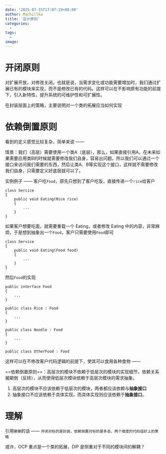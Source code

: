 ```yaml
---
date: '2025-07-15T17:07:19+08:00'
author: Machillka
title: '设计原则'
categories:
  - 
tags:
  - 
image:
---
```

# 开闭原则

对扩展开放，对修改关闭。也就是说，当需求变化或功能需要增加时，我们通过扩展已有的模块来实现，而不是修改已有的代码。这样可以在不影响原有功能的前提下，引入新特性，提升系统的可维护性和可扩展性。

在封装层面上的策略，主要说明对一个类的拓展应当如何实现
# 依赖倒置原则

看到的定义感觉比较复杂，简单来说 ——

情景：我们（高层）需要使用一个类A（底层），那么，如果直接引用A，在未来如果需要应用类B的时候就需要修改我们自身，容易出问题。所以我们可以通过一个接口来访问我们需要的东西，然后让类A、B等实现这个接口，这样就不需要修改我们自身，只需要定义好底层就可以了。

实例例子 ——
客户吃`Food`，原先只想到了客户吃饭，直接传递一个`rice`给客户
```CSharp
class Sercice
{
	public void Eating(Rice rice)
	{
		...
	}
}
```
如果客户想要吃面，就需要重载一个 Eating，或者修改 Eating 中的内容，非常麻烦，于是想到抽象出一个`Food`，客户只需要使用`Food`即可
```CSharp
class Service
{
	public void Eating(Food food)
	{
		...
	}
}
```
然后`Food`的实现
```CSharp
public interface Food
{
	...
}

public class Rice : Food
{
	...
}

public class Noodle : Food
{
	...
}

public class OtherFood : Food
```
这样可以在不修改客户代码逻辑的前提下，使其可以食用各种食物 —— 

==依赖倒置原则==：高层次的模块不依赖于低层次的模块的实现细节，依赖关系被颠倒（反转），从而使得低层次模块依赖于高层次模块的需求抽象。
1. 高层次的模块不应该依赖于低层次的模块，两者都应该依赖与**抽象接口**
2. 抽象接口不应该依赖于具体实现。而具体实现则应该依赖于**抽象接口**。


# 理解

引用`獭獭`的话 —— `开闭对标的是封装，依赖倒置对标的是多态，两个维度的代码组织上的策略`

或许，OCP 重点是一个类的拓展，DIP 是侧重对于不同的模块间的解耦？